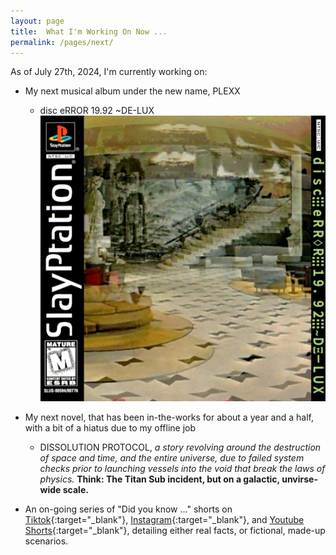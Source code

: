 ```yaml
---
layout: page
title:  What I'm Working On Now ...
permalink: /pages/next/
---
```


As of July 27th, 2024, I'm currently working on: 

- My next musical album under the new name, PLEXX
    * disc eRROR 19​.​92 ~DE​-​LUX 
 ![my neofetch](/img/pages/disc-error.png)


- My next novel, that has been in-the-works for about a year and a half, with a bit of a hiatus due to my offline job
    * DISSOLUTION PROTOCOL, *a story revolving around the destruction of space and time, and the entire universe, due to failed system checks prior to launching vessels into the void that break the laws of physics.* **Think: The Titan Sub incident, but on a galactic, unvirse-wide scale.**


- An on-going series of "Did you know ..." shorts on [Tiktok](https://www.tiktok.com/@cmdr_nova){:target="_blank"}, [Instagram](https://www.instagram.com/cmdr_nova){:target="_blank"}, and [Youtube Shorts](https://www.youtube.com/channel/UCmEkfR480A4kdNJyuP5ny4Q){:target="_blank"}, detailing either real facts, or fictional, made-up scenarios.